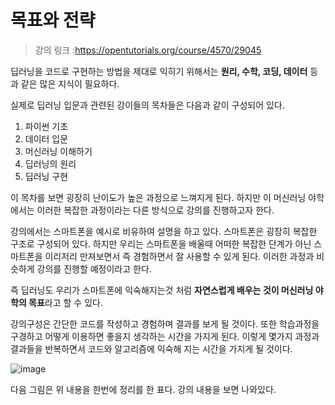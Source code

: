 # 목표와 전략

> 강의 링크 :https://opentutorials.org/course/4570/29045

딥러닝을 코드로 구현하는 방법을 제대로 익히기 위해서는 **원리, 수학, 코딩, 데이터** 등과 같은 많은 지식이 필요하다.

실제로 딥러닝 입문과 관련된 강이들의 목차들은 다음과 같이 구성되어 있다.

1. 파이썬 기초
2. 데이터 입문
3. 머신러닝 이해하기
4. 딥러닝의 원리
5. 딥러닝 구현

이 목차를 보면 굉장히 난이도가 높은 과정으로 느껴지게 된다. 하지만 이 머신러닝 야학에서는 이러한 복잡한 과정이라는 다른 방식으로 강의를 진행하고자 한다.

강의에서는 스마트폰을 예시로 비유하여 설명을 하고 있다. 스마트폰은 굉장히 복잡한 구조로 구성되어 있다. 하지만 우리는 스마트폰을 배울때 어떠한 복잡한 단계가 아닌 스마트폰을 이리저리 만져보면서 즉 경험하면서 잘 사용할 수 있게 된다. 이러한 과정과 비슷하게 강의를 진행할 예정이라고 한다.

즉 딥러닝도 우리가 스마트폰에 익숙해지는것 처럼 **자연스럽게 배우는 것이 머신러닝 야학의 목표**라고 할 수 있다.

강의구성은 간단한 코드를 작성하고 경험하며 결과를 보게 될 것이다. 또한  학습과정을 구경하고 어떻게 이용하면 좋을지 생각하는 시간을 가지게 된다. 이렇게 몇가지 과정과 결과들을 반복하면서 코드와 알고리즘에 익숙해 지는 시간을 가지게 될 것이다.

![image](https://user-images.githubusercontent.com/55734436/103525841-42b9e380-4ec3-11eb-8cee-19bd5579289e.png)

다음 그림은 위 내용을 한번에 정리를 한 표다. 강의 내용을 보면 나와있다.
